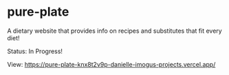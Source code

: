 # pure-plate
A dietary website that provides info on recipes and substitutes that fit every diet!

Status: In Progress!

View: https://pure-plate-knx8t2v9p-danielle-imogus-projects.vercel.app/

